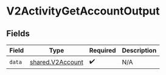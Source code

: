 # V2ActivityGetAccountOutput


## Fields

| Field                                                | Type                                                 | Required                                             | Description                                          |
| ---------------------------------------------------- | ---------------------------------------------------- | ---------------------------------------------------- | ---------------------------------------------------- |
| `data`                                               | [shared.V2Account](../../models/shared/v2account.md) | :heavy_check_mark:                                   | N/A                                                  |